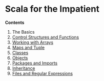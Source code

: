 Scala for the Impatient
=======================

**Contents**

1. The Basics
2. [Control Structures and Functions](ch2.md)
3. [Working with Arrays](ch3.md)
4. [Maps and Tuple](ch4.md)
5. [Classes](ch5.md)
6. [Objects](ch6.md)
7. [Packages and Imports](ch7.md)
8. [Inheritance](ch8.md)
9. [Files and Regular Expressions](ch9.md)
